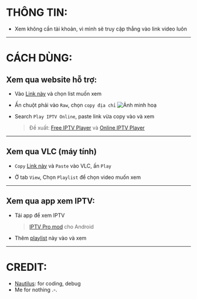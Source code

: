 # THÔNG TIN:

- Xem không cần tài khoản, vì mình sẽ truy cập thẳng vào link video luôn

---

# CÁCH DÙNG:

## Xem qua website hỗ trợ:

- Vào [Link này](https://github.com/KevinNitroG/Tai-Lieu-Dien-Tu/tree/main/m3u) và chọn list muốn xem

- Ấn chuột phải vào `Raw`, chọn `copy địa chỉ`
![Ảnh minh hoạ](https://github.com/KevinNitroG/Tai-Lieu-Dien-Tu/raw/main/img/copy%20raw%20link.png)

- Search `Play IPTV Online`, paste link vừa copy vào và xem
  > Đề xuất: [Free IPTV Player](https://freeiptvplayer.com/) và [Online IPTV Player](https://onlineiptvplayer.com/)

---

## Xem qua VLC (máy tính)

- `Copy` [Link này](https://github.com/KevinNitroG/Tai-Lieu-Dien-Tu/raw/main/T%C3%A0i%20li%E1%BB%87u%20%C4%91i%E1%BB%87n%20t%E1%BB%AD%20-C%C3%A1c%20kho%C3%A1.m3u) và `Paste` vào VLC, ấn `Play`

- Ở tab `View`, Chọn `Playlist` để chọn video muốn xem

---

## Xem qua app xem IPTV:

- Tải app để xem IPTV
  > [IPTV Pro mod](https://github.com/KevinNitroG/Public-Stuff/raw/main/Watch%20TV%20apps/IPTV_Pro_v6.1.11_b1103_armeabi-v7a_K.apk) cho Android

- Thêm [playlist](https://github.com/KevinNitroG/Tai-Lieu-Dien-Tu/raw/main/T%C3%A0i%20li%E1%BB%87u%20%C4%91i%E1%BB%87n%20t%E1%BB%AD%20-%20C%C3%A1c%20b%C3%A0i%20c%E1%BB%A7a%20c%C3%A1c%20kho%C3%A1.m3u) này vào và xem

---

# CREDIT:

- [Nautilus](github.com/longtoZ/): for coding, debug
- Me for nothing .-.
